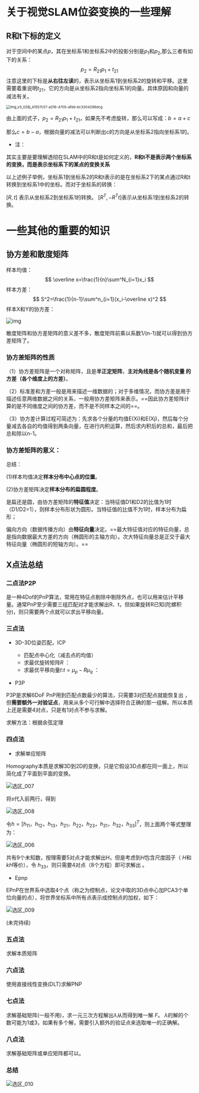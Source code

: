 # 关于视觉SLAM位姿变换的一些理解

## R和t下标的定义

对于空间中的某点$p$，其在坐标系1和坐标系2中的投影分别是$p_1$和$p_2$,那么三者有如下的关系：
$$
p_2 = R_{21}p_1+t_{21}
$$
注意这里的下标是**从右往左读**的，表示从坐标系1到坐标系2的旋转和平移。这里需要着重说明$t_{21}$，它的方向是从坐标系2指向坐标系1的向量。具体原因和向量的减法有关。

<img src="learning_basic.assets/img_v3_028j_41557c57-a216-4705-afdd-bc3304299dcg.jpg" alt="img_v3_028j_41557c57-a216-4705-afdd-bc3304299dcg" style="zoom:67%;" />

由上面的式子，$p_2 = R_{21}p_1+t_{21}$，如果先不考虑旋转，那么可以写成：$b = a + c$

那么$c=b-a$，根据向量的减法可以判断出c的方向是从坐标系2指向坐标系1的。



+ 注：

其实主要是要理解透彻在SLAM中的R和t是如何定义的，**R和t不是表示两个坐标系的变换，而是表示坐标系下的某点的变换关系**

以上述例子举例，坐标系1到坐标系2的R和t表示的是在坐标系2下的某点通过R和t转换到坐标系1中的坐标。而对于坐标系的转换：

$[R,t]$ 表示从坐标系2到坐标系1的转换。
$[R^T,-R^Tt]$表示从坐标系1到坐标系2的转换。

# 一些其他的重要的知识

## 协方差和散度矩阵

样本均值：
$$
\overline x=\frac{1}{n}\sum^N_{i=1}x_i
$$
样本方差：
$$
S^2=\frac{1}{n-1}\sum^n_{i=1}(x_i-\overline x)^2
$$
样本X和Y的协方差：

![img](learning_basic.assets/70.png)

散度矩阵和协方差矩阵的意义差不多，散度矩阵前乘以系数1/(n-1)就可以得到协方差矩阵了。

### 协方差矩阵的性质

（1）协方差矩阵是一个对称矩阵，且是**半正定矩阵**，**主对角线是各个随机变量 的方差（各个维度上的方差）**。

（2）标准差和方差一般是用来描述一维数据的；对于多维情况，而协方差是用于描述任意两维数据之间的关系，一般用协方差矩阵来表示。==因此协方差矩阵计算的是不同维度之间的协方差，而不是不同样本之间的==。

（3）协方差计算过程可简述为：先求各个分量的均值E(Xi)和E(Xj)，然后每个分量减去各自的均值得到两条向量，在进行内积运算，然后求内积后的总和，最后把总和除以n-1。

### 协方差矩阵的意义：

总结：

(1)样本均值决定**样本分布中心点的位置**。

(2)协方差矩阵决定**样本分布的扁圆程度**。

   是扁还是圆，由协方差矩阵的**特征值**决定：当特征值D1和D2的比值为1时（D1/D2=1），则样本分布形状为圆形。当特征值的比值不为1时，样本分布为扁形；

   偏向方向（数据传播方向）由**特征向量**决定。==最大特征值对应的特征向量，总是指向数据最大方差的方向（椭圆形的主轴方向）。次大特征向量总是正交于最大特征向量（椭圆形的短轴方向）。==

## X点法总结

### 二点法P2P

是一种4Dof的PnP算法，常用在特征点剔除中剔除外点，也可以用来估计平移量。通常PnP至少需要三组匹配对才能求解出R、t，但如果旋转R已知(陀螺积分)，则只需要两个点就可以求出平移向量。

### 三点法

+ 3D-3D位姿匹配，ICP
  + 匹配点中心化（减去点的均值）
  + 求最优旋转矩阵$R$​ ：
  + 求最优平移向量$t$:$t=\mu _p-R\mu_q$ ： 

+ P3P

P3P是求解6DoF PnP用到匹配点数最少的算法，只需要3对匹配点就能恢复出 ，但**需要额外一对验证点**，用来从多个可行解中选择符合正确的那一组解。所以本质上还是需要4对点，只是有1对点不参与求解。

求解方法：根据余弦定理

### 四点法

+ 求解单应矩阵

Homography本质是求解3D到2D的变换，只是它假设3D点都在同一面上，所以简化成了平面到平面的变换。

![选区_007](learning_basic.assets/选区_007.png)

将$s$代入前两行，得到

![选区_008](learning_basic.assets/选区_008.png)

令$h=[h_{11}， h_{12}，h_{13}，h_{21}，h_{22}，h_{23}，h_{31}，h_{32}，h_{33}]^T$，则上面两个等式整理为：

![选区_006](learning_basic.assets/选区_006.png)

共有9个未知数，按理需要5对点才能求解出H，但是考虑到$H$包含尺度因子（ $H$和 $kH$等价），令 $h_{33}$，则只需要4对点（8个方程）即可求解出 。

+ Epnp

EPnP在世界系中选取4个点（称之为控制点，论文中取的3D点中心加PCA3个单位向量的点），将世界坐标系中所有点表示成控制点的加权，如下：

![选区_009](learning_basic.assets/选区_009.png)

(未完待续)

### 五点法 

求解本质矩阵

### 六点法

使用直接线性变换(DLT)求解PNP

### 七点法

求解基础矩阵(一般不用)，求一元三次方程解出$\lambda$从而得到唯一解 $F$。 $\lambda$的解的个数可能为1或3，如果有多个解，需要引入额外的验证点来选取唯一的正确解。

### 八点法

求解基础矩阵或单应矩阵都可以。

### 总结

![选区_010](learning_basic.assets/选区_010.png)

